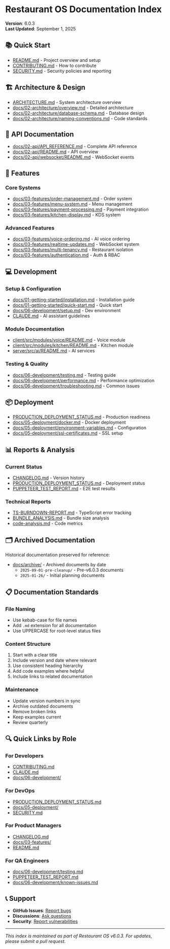# Restaurant OS Documentation Index

**Version**: 6.0.3  
**Last Updated**: September 1, 2025

## 📚 Quick Start

- [README.md](README.md) - Project overview and setup
- [CONTRIBUTING.md](CONTRIBUTING.md) - How to contribute
- [SECURITY.md](SECURITY.md) - Security policies and reporting

## 🏗️ Architecture & Design

- [ARCHITECTURE.md](ARCHITECTURE.md) - System architecture overview
- [docs/02-architecture/overview.md](docs/02-architecture/overview.md) - Detailed architecture
- [docs/02-architecture/database-schema.md](docs/02-architecture/database-schema.md) - Database design
- [docs/02-architecture/naming-conventions.md](docs/02-architecture/naming-conventions.md) - Code standards

## 🔌 API Documentation

- [docs/02-api/API_REFERENCE.md](docs/02-api/API_REFERENCE.md) - Complete API reference
- [docs/02-api/README.md](docs/02-api/README.md) - API overview
- [docs/02-api/websocket/README.md](docs/02-api/websocket/README.md) - WebSocket events

## 🚀 Features

### Core Systems
- [docs/03-features/order-management.md](docs/03-features/order-management.md) - Order system
- [docs/03-features/menu-system.md](docs/03-features/menu-system.md) - Menu management
- [docs/03-features/payment-processing.md](docs/03-features/payment-processing.md) - Payment integration
- [docs/03-features/kitchen-display.md](docs/03-features/kitchen-display.md) - KDS system

### Advanced Features
- [docs/03-features/voice-ordering.md](docs/03-features/voice-ordering.md) - AI voice ordering
- [docs/03-features/realtime-updates.md](docs/03-features/realtime-updates.md) - WebSocket system
- [docs/03-features/multi-tenancy.md](docs/03-features/multi-tenancy.md) - Restaurant isolation
- [docs/03-features/authentication.md](docs/03-features/authentication.md) - Auth & RBAC

## 💻 Development

### Setup & Configuration
- [docs/01-getting-started/installation.md](docs/01-getting-started/installation.md) - Installation guide
- [docs/01-getting-started/quick-start.md](docs/01-getting-started/quick-start.md) - Quick start
- [docs/06-development/setup.md](docs/06-development/setup.md) - Dev environment
- [CLAUDE.md](CLAUDE.md) - AI assistant guidelines

### Module Documentation
- [client/src/modules/voice/README.md](client/src/modules/voice/README.md) - Voice module
- [client/src/modules/kitchen/README.md](client/src/modules/kitchen/README.md) - Kitchen module
- [server/src/ai/README.md](server/src/ai/README.md) - AI services

### Testing & Quality
- [docs/06-development/testing.md](docs/06-development/testing.md) - Testing guide
- [docs/06-development/performance.md](docs/06-development/performance.md) - Performance optimization
- [docs/06-development/troubleshooting.md](docs/06-development/troubleshooting.md) - Common issues

## 📦 Deployment

- [PRODUCTION_DEPLOYMENT_STATUS.md](PRODUCTION_DEPLOYMENT_STATUS.md) - Production readiness
- [docs/05-deployment/docker.md](docs/05-deployment/docker.md) - Docker deployment
- [docs/05-deployment/environment-variables.md](docs/05-deployment/environment-variables.md) - Configuration
- [docs/05-deployment/ssl-certificates.md](docs/05-deployment/ssl-certificates.md) - SSL setup

## 📊 Reports & Analysis

### Current Status
- [CHANGELOG.md](CHANGELOG.md) - Version history
- [PRODUCTION_DEPLOYMENT_STATUS.md](PRODUCTION_DEPLOYMENT_STATUS.md) - Deployment status
- [PUPPETEER_TEST_REPORT.md](PUPPETEER_TEST_REPORT.md) - E2E test results

### Technical Reports
- [TS-BURNDOWN-REPORT.md](TS-BURNDOWN-REPORT.md) - TypeScript error tracking
- [BUNDLE_ANALYSIS.md](BUNDLE_ANALYSIS.md) - Bundle size analysis
- [code-analysis.md](code-analysis.md) - Code metrics

## 🗂️ Archived Documentation

Historical documentation preserved for reference:

- [docs/archive/](docs/archive/) - Archived documents by date
  - `2025-09-01-pre-cleanup/` - Pre-v6.0.3 documents
  - `2025-01-26/` - Initial planning documents

## 📋 Documentation Standards

### File Naming
- Use kebab-case for file names
- Add `.md` extension for all documentation
- Use UPPERCASE for root-level status files

### Content Structure
1. Start with a clear title
2. Include version and date where relevant
3. Use consistent heading hierarchy
4. Add code examples where helpful
5. Include links to related documentation

### Maintenance
- Update version numbers in sync
- Archive outdated documents
- Remove broken links
- Keep examples current
- Review quarterly

## 🔍 Quick Links by Role

### For Developers
- [CONTRIBUTING.md](CONTRIBUTING.md)
- [CLAUDE.md](CLAUDE.md)
- [docs/06-development/](docs/06-development/)

### For DevOps
- [PRODUCTION_DEPLOYMENT_STATUS.md](PRODUCTION_DEPLOYMENT_STATUS.md)
- [docs/05-deployment/](docs/05-deployment/)
- [SECURITY.md](SECURITY.md)

### For Product Managers
- [CHANGELOG.md](CHANGELOG.md)
- [docs/03-features/](docs/03-features/)
- [README.md](README.md)

### For QA Engineers
- [docs/06-development/testing.md](docs/06-development/testing.md)
- [PUPPETEER_TEST_REPORT.md](PUPPETEER_TEST_REPORT.md)
- [docs/06-development/known-issues.md](docs/06-development/known-issues.md)

## 📞 Support

- **GitHub Issues**: [Report bugs](https://github.com/mikeyoung304/July25/issues)
- **Discussions**: [Ask questions](https://github.com/mikeyoung304/July25/discussions)
- **Security**: [Report vulnerabilities](SECURITY.md)

---

*This index is maintained as part of Restaurant OS v6.0.3. For updates, please submit a pull request.*